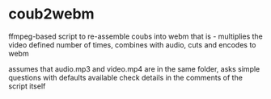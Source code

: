 # coub2webm
ffmpeg-based script to re-assemble coubs into webm
that is - multiplies the video defined number of times, combines with audio, cuts and encodes to webm


assumes that audio.mp3 and video.mp4 are in the same folder, asks simple questions with defaults available
check details in the comments of the script itself
